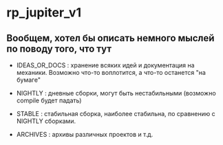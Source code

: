 # rp_jupiter_v1

## Вообщем, хотел бы описать немного мыслей по поводу того, что тут

- IDEAS_OR_DOCS : хранение всяких идей и документация на механики. Возможно что-то воплотится, а что-то останется "на бумаге"

- NIGHTLY : дневные сборки, могут быть нестабильными (возможно compile будет падать)

- STABLE : стабильная сборка, наиболее стабильна, по сравнению с NIGHTLY сборками.

- ARCHIVES : архивы различных проектов и т.д.

